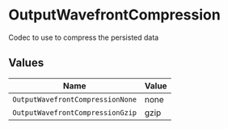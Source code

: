 # OutputWavefrontCompression

Codec to use to compress the persisted data


## Values

| Name                             | Value                            |
| -------------------------------- | -------------------------------- |
| `OutputWavefrontCompressionNone` | none                             |
| `OutputWavefrontCompressionGzip` | gzip                             |